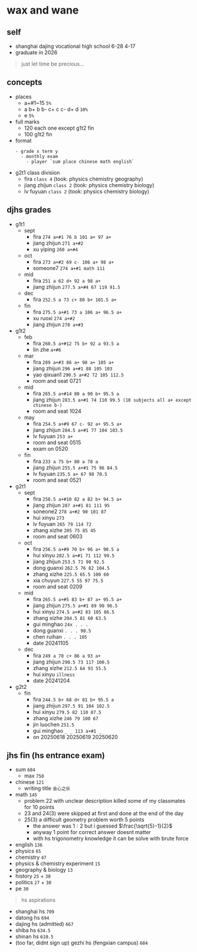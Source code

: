 # wax and wane

## self

- shanghai dajing vocational high school 6-28 4-17
- graduate in 2026

> just let time be precious...

## concepts

- places
  - a+#1~15 `5%`
  - a b+ b b- c+ c c- d+ d `10%`
  - e `5%`
- full marks
  - 120 each one except g1t2 fin
  - 100 g1t2 fin
- format
  ```
  - grade x term y
    - monthly exam
      - player `sum place chinese math english`
  ```
- g2t1 class division
  - fira `class 4` (took: physics chemistry geography)
  - jiang zhijun `class 2` (took: physics chemistry biology)
  - lv fuyuan `class 2` (took: physics chemistry biology)

## djhs grades

- g1t1
  - sept
    - fira `274 a+#1 76 b 101 a+ 97 a+`
    - jiang zhijun `271 a+#2`
    - xu yiping `260 a+#4`
  - oct
    - fira `273 a+#2 69 c- 106 a+ 98 a+`
    - someone7 `274 a+#1 math 111`
  - mid
    - fira `251 a 62 d+ 92 a 98 a+`
    - jiang zhijun `277.5 a+#4 67 119 91.5`
  - dec
    - fira `252.5 a 73 c+ 80 b+ 101.5 a+`
  - fin
    - fira `275.5 a+#1 73 a 106 a+ 96.5 a+`
    - xu ruoxi `274 a+#2`
    - jiang zhijun `270 a+#3`
- g1t2
  - feb
    - fira `260.5 a+#12 75 b+ 92 a 93.5 a`
    - lin zhe `a+#6`
  - mar
    - fira `289 a+#3 86 a+ 98 a+ 105 a+`
    - jiang zhijun `296 a+#1 88 105 103`
    - yao qixuan1 `290.5 a+#2 72 105 112.5`
    - room and seat 0721
  - mid
    - fira `265.5 a+#14 80 a 90 b+ 95.5 a`
    - jiang zhijun `283.5 a+#1 74 110 99.5 (10 subjects all a+ except chinese b-)`
    - room and seat 1024
  - may
    - fira `254.5 a+#9 67 c- 92 a+ 95.5 a+`
    - jiang zhijun `284.5 a+#1 77 104 103.5`
    - lv fuyuan `253 a+`
    - room and seat 0515
    - exam on 0520
  - fin
    - fira `233 a 75 b+ 80 a 78 a`
    - jiang zhijun `255.5 a+#1 75 96 84.5`
    - lv fuyuan `235.5 a+ 67 98 70.5`
    - room and seat 0521
- g2t1
  - sept
    - fira `258.5 a+#10 82 a 82 b+ 94.5 a+`
    - jiang zhijun `287 a+#1 81 111 95`
    - soneone2 `278 a+#2 90 101 87`
    - hui xinyu `273`
    - lv fuyuan `265 79 114 72`
    - zhang xizhe `205 75 85 45`
    - room and seat 0603
  - oct
    - fira `256.5 a+#9 70 b+ 96 a+ 90.5 a`
    - hui xinyu `282.5 a+#1 71 112 99.5`
    - jiang zhijun `253.5 71 90 92.5`
    - dong guanxi `262.5 76 82 104.5`
    - zhang xizhe `225.5 65.5 100 60`
    - xia chuyun `227.5 55 97 75.5`
    - room and seat 0209
  - mid
    - fira `265.5 a+#5 83 b+ 87 a+ 95.5 a+`
    - jiang zhijun `275.5 a+#1 89 90 96.5`
    - hui xinyu `274.5 a+#2 83 105 86.5`
    - zhang xizhe `204.5 81 60 63.5`
    - gui minghao `24x . . .`
    - dong guanxi `. . . 90.5`
    - chen ruihan `. . . 105`
    - date 20241105
  - dec
    - fira `249 a 70 c+ 86 a 93 a+`
    - jiang zhijun `290.5 73 117 100.5`
    - zhang xizhe `212.5 64 93 55.5`
    - hui xinyu `illness`
    - date 20241204
- g2t2
  - fin
    - fira `244.5 b+ 68 d+ 81 b+ 95.5 a`
    - jiang zhijun `297.5 91 104 102.5`
    - hui xinyu `279.5 82 110 87.5`
    - zhang xizhe `246 79 100 67`
    - jin luochen `251.5`
    - gui minghao `_ _ 113 a+#1 _`
    - on 20250618 20250619 20250620

## jhs fin (hs entrance exam)

- sum `684`
  - max `750`
- chinese `121`
  - writing title `会心之乐`
- math `145`
  - problem 22 with unclear description killed some of my classmates for 10 points
  - 23 and 24(3) were skipped at first and done at the end of the day
  - 25(3) a difficult geometry problem worth 5 points
    - the answer was $1:2$ but i guessed $\frac{\sqrt{5}-1}{2}$
    - anyway 1 point for correct answer doesnt matter
    - with hs trigonometry knowledge it can be solve with brute force
- english `136`
- physics `65`
- chemistry `47`
- physics & chemistry experiment `15`
- geography & biology `13`
- history `25` + `30`
- politics `27` + `30`
- pe `30`

> hs aspirations

- shanghai hs `709`
- datong hs `694`
- dajing hs (admitted) `667`
- shiba hs `634.5`
- shinan hs `610.5`
- (too far, didnt sign up) gezhi hs (fengxian campus) `684`
